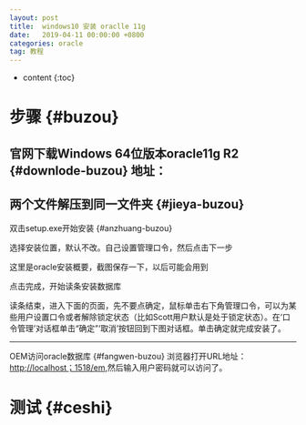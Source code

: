 ```yaml
---
layout: post
title:  windows10 安装 oraclle 11g
date:   2019-04-11 00:00:00 +0800
categories: oracle
tag: 教程
---
```


* content
{:toc}



步骤    {#buzou}
====================================================

官网下载Windows 64位版本oracle11g R2     {#downlode-buzou}
地址：
-------------------------

两个文件解压到同一文件夹      {#jieya-buzou}
-------------------------

双击setup.exe开始安装     {#anzhuang-buzou}




选择安装位置，默认不改。自己设置管理口令，然后点击下一步

这里是oracle安装概要，截图保存一下，以后可能会用到

点击完成，开始读条安装数据库






读条结束，进入下面的页面，先不要点确定，鼠标单击右下角管理口令，可以为某些用户设置口令或者解除锁定状态（比如Scott用户默认是处于锁定状态）。在‘口令管理’对话框单击“确定”‘取消’按钮回到下图对话框。单击确定就完成安装了。

-------------------------
OEM访问oracle数据库      {#fangwen-buzou}
浏览器打开URL地址：[http;//localhost；1518/em](http;//localhost；1518/em),然后输入用户密码就可以访问了。

测试      {#ceshi}
============================================
